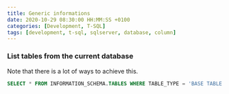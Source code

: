 ```yaml
---
title: Generic informations
date: 2020-10-29 08:30:00 HH:MM:SS +0100
categories: [Development, T-SQL]
tags: [development, t-sql, sqlserver, database, column]
---
```


### List tables from the current database
Note that there is a lot of ways to achieve this.
```sql
SELECT * FROM INFORMATION_SCHEMA.TABLES WHERE TABLE_TYPE = 'BASE TABLE'
```